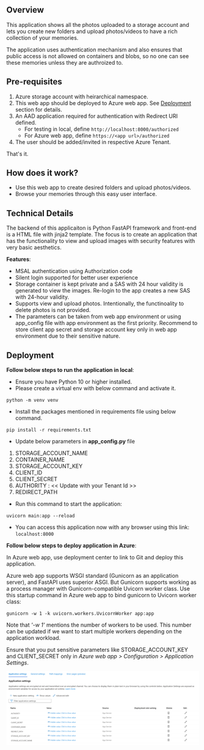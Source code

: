 ## Overview 
This application shows all the photos uploaded to a storage account and lets you create new folders and upload photos/videos to have a rich collection of your memories.

The application uses authentication mechanism and also ensures that public access is not allowed on containers and blobs, so no one can see these memories unless they are authroized to.

## Pre-requisites
1. Azure storage account with heirarchical namespace.
2. This web app should be deployed to Azure web app. See [Deployment](#deployment) section for details.
3. An AAD application required for authentication with Redirect URI defined. 
    - For testing in local, define `http://localhost:8000/authorized`
    - For Azure web app, define `https://<app url>/authorized` 
4. The user should be added/invited in respective Azure Tenant.

That's it. 

## How does it work?
- Use this web app to create desired folders and upload photos/videos. 
- Browse your memories through this easy user interface.

## Technical Details 
The backend of this applicaiton is Python FastAPI framework and front-end is a HTML file with jinja2 template. The focus is to create an application that has the functionality to view and upload images with security features with very basic aesthetics. 

**Features**:
- MSAL authentication using Authorization code
- Silent login supported for better user experience
- Storage container is kept private and a SAS with 24 hour validity is generated to view the images. Re-login to the app creates a new SAS with 24-hour validity.
- Supports view and upload photos. Intentionally, the functinoality to delete photos is not provided.
- The parameters can be taken from web app environment or using app_config file with app environment as the first priority. Recommend to store client app secret and storage account key only in web app environment due to their sensitive nature.


## Deployment
**Follow below steps to run the application in local**:

- Ensure you have Python 10 or higher installed. 
- Please create a virtual env with below command and activate it.
 ```
 python -m venv venv
 ```
- Install the packages mentioned in requirements file using below command.
 ```
 pip install -r requirements.txt
 ```
- Update below parameters in **app_config.py** file
1. STORAGE_ACCOUNT_NAME
2. CONTAINER_NAME
3. STORAGE_ACCOUNT_KEY
4. CLIENT_ID
5. CLIENT_SECRET
6. AUTHORITY : << Update with your Tenant Id >>
7. REDIRECT_PATH

- Run this command to start the application:
```
uvicorn main:app --reload
```
- You can access this application now with any browser using this link: `localhost:8000`

**Follow below steps to deploy application in Azure**:

In Azure web app, use deployment center to link to Git and deploy this application. 

Azure web app supports WSGI standard (Gunicorn as an application server), and FastAPI uses superior ASGI. But Gunicorn supports working as a process manager with Gunicorn-compatible Uvicorn worker class. Use this startup command in Azure web app to bind gunicorn to Uvicorn worker class:
```
gunicorn -w 1 -k uvicorn.workers.UvicornWorker app:app
```
Note that *'-w 1'* mentions the number of workers to be used. This number can be updated if we want to start multiple workers depending on the application workload.

Ensure that you put sensitive parameters like STORAGE_ACCOUNT_KEY and CLIENT_SECRET only in *Azure web app > Configuration > Application Settings*.

![Alt text](image.png)





